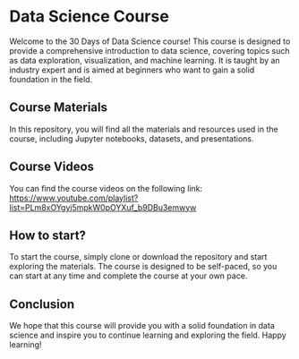 # Data Science Course

Welcome to the 30 Days of Data Science course! This course is designed to provide a comprehensive introduction to data science, covering topics such as data exploration, visualization, and machine learning. It is taught by an industry expert and is aimed at beginners who want to gain a solid foundation in the field.

## Course Materials
In this repository, you will find all the materials and resources used in the course, including Jupyter notebooks, datasets, and presentations.

## Course Videos
You can find the course videos on the following link:
<https://www.youtube.com/playlist?list=PLm8xOYgyj5mpkW0pOYXuf_b9DBu3emwyw>

## How to start?
To start the course, simply clone or download the repository and start exploring the materials. The course is designed to be self-paced, so you can start at any time and complete the course at your own pace.

## Conclusion
We hope that this course will provide you with a solid foundation in data science and inspire you to continue learning and exploring the field. Happy learning!







